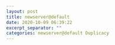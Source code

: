 ```yaml
---
layout: post
title: newserver@default
date: 2020-10-09 06:39:22
excerpt_separator: ""
categories: newserver@default Duplicacy
---
```

```

```
